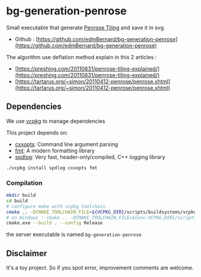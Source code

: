 # bg-generation-penrose

Small executable that generate [Penrose Tiling](https://en.wikipedia.org/wiki/Penrose_tiling) and save it in svg.

- Github : [https://github.com/edmBernard/bg-generation-penrose](https://github.com/edmBernard/bg-generation-penrose)

The algorithm use deflation method explain in this 2 articles :
- [https://preshing.com/20110831/penrose-tiling-explained/](https://preshing.com/20110831/penrose-tiling-explained/)
- [https://tartarus.org/~simon/20110412-penrose/penrose.xhtml](https://tartarus.org/~simon/20110412-penrose/penrose.xhtml)


## Dependencies

We use [vcpkg](https://github.com/Microsoft/vcpkg) to manage dependencies

This project depends on:
- [cxxopts](https://github.com/jarro2783/cxxopts): Command line argument parsing
- [fmt](https://fmt.dev/latest/index.html): A modern formatting library
- [spdlog](https://github.com/gabime/spdlog): Very fast, header-only/compiled, C++ logging library


```
./vcpkg install spdlog cxxopts fmt
```

### Compilation

```bash
mkdir build
cd build
# configure make with vcpkg toolchain
cmake .. -DCMAKE_TOOLCHAIN_FILE=${VCPKG_DIR}/scripts/buildsystems/vcpkg.cmake
# on Windows : cmake .. -DCMAKE_TOOLCHAIN_FILE=${env:VCPKG_DIR}/scripts/buildsystems/vcpkg.cmake
cmake.exe --build . --config Release
```

the server executable is named `bg-generation-penrose`

## Disclaimer

It's a toy project. So if you spot error, improvement comments are welcome.
